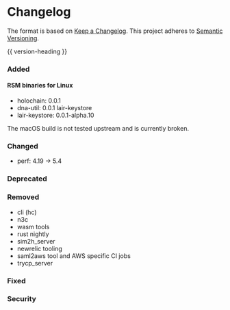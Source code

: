 # Changelog
The format is based on [Keep a Changelog](https://keepachangelog.com/en/1.0.0/).
This project adheres to [Semantic Versioning](https://semver.org/spec/v2.0.0.html).

{{ version-heading }}

### Added

#### RSM binaries for Linux
* holochain: 0.0.1
* dna-util: 0.0.1 lair-keystore
* lair-keystore: 0.0.1-alpha.10

The macOS build is not tested upstream and is currently broken.

### Changed
* perf: 4.19 -> 5.4

### Deprecated

### Removed
* cli (hc)
* n3c
* wasm tools
* rust nightly
* sim2h_server
* newrelic tooling
* saml2aws tool and AWS specific CI jobs
* trycp_server

### Fixed

### Security

